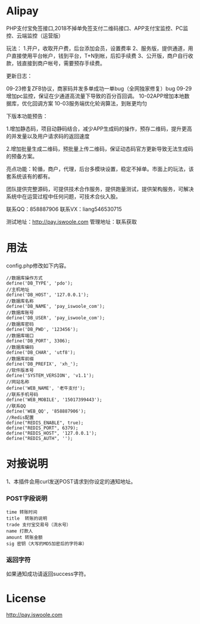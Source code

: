 # Alipay
PHP支付宝免签接口,2018不掉单免签支付二维码接口、APP支付宝监控、PC监控、云端监控（运营版）


玩法：
1.开户，收取开户费，后台添加会员，设置费率
2、服务版，提供通道，用户直接使用平台帐户，钱到平台，T+N到帐，后扣手续费
3、公开版，商户自行收款，钱直接到商户帐号，需要预存手续费。

更新日志：

09-23修复ZFB协议，商家码并发多单成功一单bug（全网独家修复）bug
09-29增加pc监控，保证在少通道高流量下导致的百分百回调。
10-02APP增加本地数据库，优化回调方案
10-03服务端优化轮询算法，到账更均匀

下版本功能预告：

1.增加静态码，项目动静码结合，减少APP生成码的操作，预存二维码，提升更高的并发量以及用户请求码的返回速度

2.增加批量生成二维码，预批量上传二维码，保证动态码官方更新导致无法生成码的预备方案。

亮点功能：轮循，商户，代理，后台多模块设置，稳定不掉单。市面上的玩法，该套系统该有的都有。


团队提供完整源码，可提供技术合作服务，提供跑量测试，提供架构服务，可解决系统中在运营过程中任何问题，可技术合伙入股。

联系QQ：858887906
联系VX：liang546530715

测试地址：http://pay.iswoole.com
管理地址：联系获取

# 用法

config.php修改如下内容。

    //数据库操作方式
	define('DB_TYPE', 'pdo');
	//主机地址
	define('DB_HOST', '127.0.0.1');
	//数据库名称
	define('DB_NAME', 'pay_iswoole_com');
	//数据库账号
	define('DB_USER', 'pay_iswoole_com');
	//数据库密码
	define('DB_PWD', '123456');
	//数据库端口
	define('DB_PORT', 3306);
	//数据库编码
	define('DB_CHAR', 'utf8');
	//数据库前缀
	define('DB_PREFIX', 'xh_');
	//软件版本号
	define('SYSTEM_VERSION', 'v1.1');
	//网站名称
	define('WEB_NAME', '老牛支付');
	//联系手机号码
	define('WEB_MOBILE', '15017399443');
	//联系QQ
	define('WEB_QQ', '858887906');
	//Redis配置
	define("REDIS_ENABLE", true);
	define("REDIS_PORT", 6379);
	define("REDIS_HOST", '127.0.0.1');
	define("REDIS_AUTH", '');



# 对接说明
1、本插件会用curl发送POST请求到你设定的通知地址。
### POST字段说明
    
    time 转账时间
    title  转账的说明
    trade 支付宝交易号（流水号）
    name 打款人
    amount 转账金额
    sig 密钥（大写的MD5加密后的字符串）

### 返回字符
如果通知成功请返回success字符。

# License
http://pay.iswoole.com


